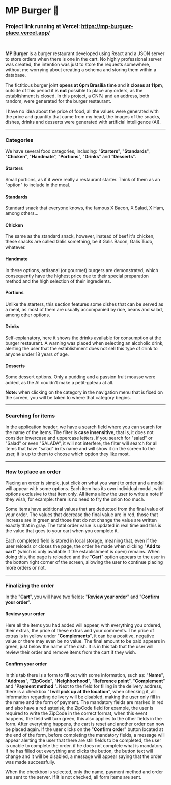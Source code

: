 # MP Burger 🍔

### Project link running at Vercel: https://mp-burguer-place.vercel.app/

<br />

**MP Burger** is a burger restaurant developed using React and a JSON server to store orders when there is one in the cart. No highly professional server was created, the intention was just to store the requests somewhere, without me worrying about creating a schema and storing them within a database.

The fictitious burger joint **opens at 6pm Brasília time** and it **closes at 11pm**, outside of this period it is **not** possible to place any orders, as the establishment is closed. In this project, a CNPJ and an address, both random, were generated for the burger restaurant.

I have no idea about the price of food, all the values ​​were generated with the price and quantity that came from my head, the images of the snacks, dishes, drinks and desserts were generated with artificial intelligence (AI).

<hr />

### Categories
We have several food categories, including: "**Starters**", "**Standards**", "**Chicken**", "**Handmate**", "**Portions**", "**Drinks**" and "**Desserts**"**.**

#### Starters
Small portions, as if it were really a restaurant starter. Think of them as an "option" to include in the meal.

#### Standards
Standard snack that everyone knows, the famous X Bacon, X Salad, X Ham, among others...

#### Chicken
The same as the standard snack, however, instead of beef it's chicken, these snacks are called Galis something, be it Galis Bacon, Galis Tudo, whatever.

#### Handmate
In these options, artisanal (or gourmet) burgers are demonstrated, which consequently have the highest price due to their special preparation method and the high selection of their ingredients.

#### Portions
Unlike the starters, this section features some dishes that can be served as a meal, as most of them are usually accompanied by rice, beans and salad, among other options.

#### Drinks
Self-explanatory, here it shows the drinks available for consumption at the burger restaurant. A warning was placed when selecting an alcoholic drink, alerting the user that the establishment does not sell this type of drink to anyone under 18 years of age.

#### Desserts
Some dessert options. Only a pudding and a passion fruit mousse were added, as the AI ​​couldn't make a petit-gateau at all.

**Note:** when clicking on the category in the navigation menu that is fixed on the screen, you will be taken to where that category begins.

<hr />

### Searching for items
In the application header, we have a search field where you can search for the name of the items. The filter is **case insensitive**, that is, it does not consider lowercase and uppercase letters, if you search for "salad" or "Salad" or even "SALADA", it will not interfere, the filter will search for all items that have "salad" in its name and will show it on the screen to the user, it is up to them to choose which option they like most.

<hr />

### How to place an order
Placing an order is simple, just click on what you want to order and a modal will appear with some options. Each item has its own individual modal, with options exclusive to that item only. All items allow the user to write a note if they wish, for example: there is no need to fry the onion too much.

Some items have additional values ​​that are deducted from the final value of your order. The values ​​that decrease the final value are in red, those that increase are in green and those that do not change the value are written exactly that in gray. The total order value is updated in real time and this is the value that goes to your cart when you complete it.

Each completed field is stored in local storage, meaning that, even if the user reloads or closes the page, the order he made when clicking "**Add to cart**" (which is only available if the establishment is open) remains. When doing this, the page is reloaded and the "**Cart**" option appears to the user in the bottom right corner of the screen, allowing the user to continue placing more orders or not.

<hr />

### Finalizing the order
In the "**Cart**", you will have two fields: "**Review your order**" and "**Confirm your order**".

#### Review your order
Here all the items you had added will appear, with everything you ordered, their extras, the price of these extras and your comments. The price of extras is in yellow under "**Complements**", it can be a positive, negative value or there may even be no value. The final amount to be paid appears in green, just below the name of the dish. It is in this tab that the user will review their order and remove items from the cart if they wish.

#### Confirm your order
In this tab there is a form to fill out with some information, such as: "**Name**", "**Address**", "**ZipCode**", "**Neighborhood**", "**Reference point**", "**Complement**" and "**Payment method** ". Next to the field for filling in the delivery address, there is a checkbox "**I will pick up at the location**", when checking it, all information regarding delivery will be disabled, making the user only fill in the name and the form of payment. The mandatory fields are marked in red and also have a red asterisk, the ZipCode field for example, the user is required to write the ZipCode in the correct format, when this event happens, the field will turn green, this also applies to the other fields in the form. After everything happens, the cart is reset and another order can now be placed again.
If the user clicks on the "**Confirm order**" button located at the end of the form, before completing the mandatory fields, a message will appear alerting the user that there are still fields to be completed, the user is unable to complete the order. if he does not complete what is mandatory. If he has filled out everything and clicks the button, the button text will change and it will be disabled, a message will appear saying that the order was made successfully.

When the checkbox is selected, only the name, payment method and order are sent to the server. If it is not checked, all form items are sent.
